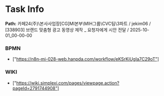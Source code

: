 # Task Info

**Path:** 카페24(주)\본사사업장\[CG]MI본부\MIH그룹\CVC팀\3파트 / jekim06 / [338903] 브랜드 맞춤형 광고 동영상 제작 _ 요청자에게 시안 전달 / 2025-10-01_00-00-00

### BPMN
- ["https://n8n-mi-028-web.hanpda.com/workflow/eKSrKiUgIa7C29oT"]

### WIKI
- ["https://wiki.simplexi.com/pages/viewpage.action?pageId=2791744908"]

